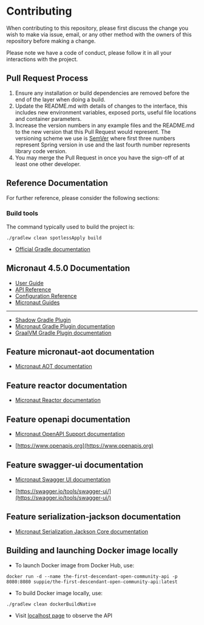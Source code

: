 # Contributing

When contributing to this repository, please first discuss the change you wish to make via issue,
email, or any other method with the owners of this repository before making a change.

Please note we have a code of conduct, please follow it in all your interactions with the project.

## Pull Request Process

1. Ensure any installation or build dependencies are removed before the end of the layer when doing a
   build.
2. Update the README.md with details of changes to the interface, this includes new environment
   variables, exposed ports, useful file locations and container parameters.
3. Increase the version numbers in any example files and the README.md to the new version that this
   Pull Request would represent. The versioning scheme we use is [SemVer](http://semver.org/) where first
   three numbers represent Spring version in use and the last fourth number represents library code version.
5. You may merge the Pull Request in once you have the sign-off of at least one other developer.

## Reference Documentation

For further reference, please consider the following sections:

### Build tools

The command typically used to build the project is:

```shell
./gradlew clean spotlessApply build
```

* [Official Gradle documentation](https://docs.gradle.org)

## Micronaut 4.5.0 Documentation

- [User Guide](https://docs.micronaut.io/4.5.0/guide/index.html)
- [API Reference](https://docs.micronaut.io/4.5.0/api/index.html)
- [Configuration Reference](https://docs.micronaut.io/4.5.0/guide/configurationreference.html)
- [Micronaut Guides](https://guides.micronaut.io/index.html)

---

- [Shadow Gradle Plugin](https://plugins.gradle.org/plugin/com.github.johnrengelman.shadow)
- [Micronaut Gradle Plugin documentation](https://micronaut-projects.github.io/micronaut-gradle-plugin/latest/)
- [GraalVM Gradle Plugin documentation](https://graalvm.github.io/native-build-tools/latest/gradle-plugin.html)

## Feature micronaut-aot documentation

- [Micronaut AOT documentation](https://micronaut-projects.github.io/micronaut-aot/latest/guide/)

## Feature reactor documentation

- [Micronaut Reactor documentation](https://micronaut-projects.github.io/micronaut-reactor/snapshot/guide/index.html)

## Feature openapi documentation

- [Micronaut OpenAPI Support documentation](https://micronaut-projects.github.io/micronaut-openapi/latest/guide/index.html)

- [https://www.openapis.org](https://www.openapis.org)

## Feature swagger-ui documentation

- [Micronaut Swagger UI documentation](https://micronaut-projects.github.io/micronaut-openapi/latest/guide/index.html)

- [https://swagger.io/tools/swagger-ui/](https://swagger.io/tools/swagger-ui/)

## Feature serialization-jackson documentation

- [Micronaut Serialization Jackson Core documentation](https://micronaut-projects.github.io/micronaut-serialization/latest/guide/)

## Building and launching Docker image locally

- To launch Docker image from Docker Hub, use:
```shell
docker run -d --name the-first-descendant-open-community-api -p 8080:8080 suppie/the-first-descendant-open-community-api:latest
```

- To build Docker image locally, use:
```shell
./gradlew clean dockerBuildNative
```

- Visit [localhost page](http://localhost:8080/swagger-ui/index.html) to observe the API
